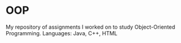 # OOP

My repository of assignments I worked on to study Object-Oriented Programming. 
Languages: Java, C++, HTML
